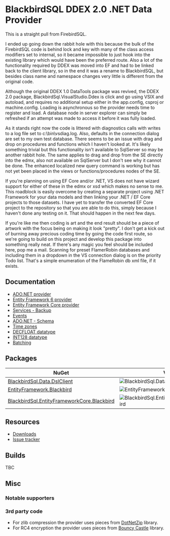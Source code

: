 # BlackbirdSQL DDEX 2.0 .NET Data Provider

This is a straight pull from FirebirdSQL.

I ended up going down the rabbit hole with this because the bulk of the FirebirdSQL code is behind lock and key with many of the class access modifiers set to internal, so it became impossible to just hook into the existing library which would have been the preferred route.
Also a lot of the functionality required by DDEX was moved into EF and had to be linked back to the client library, so in the end it was a rename to BlackbirdSQL, but besides class name and namespace changes very little is different from the original code.

Although the original DDEX 1.0 DataTools package was revived, the DDEX 2.0 package, BlackbirdSql.VisualStudio.Ddex is click and go using VSIX and autoload, and requires no additional setup either in the app.config, csproj or machine.config.
Loading is asynchronous so the provider needs time to register and load. A database node in server explorer can simply be refreshed if an attempt was made to access it before it was fully loaded.

As it stands right now the code is littered with diagnostics calls with writes to a log file set to c:\bin\vsdiag.log.
Also, defaults in the connection dialog are set to my own test database.
There seems to be an issue with drag and drop on procedures and functions which I haven't looked at. It's likely something trivial but this functionality isn't available to SqlServer so may be another rabbit hole. The same applies to drag and drop from the SE directly into the edmx, also not available on SqlServer but I don't see why it cannot be done.
The enhanced localized new query command is working but has not yet been placed in the views or functions/procedures nodes of the SE.

If you're planning on using EF Core and/or .NET, VS does not have wizard support for either of these in the edmx or xsd which makes no sense to me.
This roadblock is easily overcome by creating a separate project using .NET Framework for your data models and then linking your .NET / EF Core projects to those datasets.
I have yet to transfer the converted EF Core project to the repository so that you are able to do this, simply because I haven't done any testing on it. That should happen in the next few days.

If you're like me then coding is art and the end result should be a piece of artwork with the focus being on making it look "pretty". I don't get a kick out of burning away precious coding time by going the code first route, so we're going to build on this project and develop this package into something really neat. 
If there's any magic you feel should be included here, pop me a mail.
Scanning for preset FlamerRobin databases and including them in a dropdown in the VS connection dialog is on the priority Todo list. That's a simple enumeration of the FlameRobin db xml file, if it exists.

## Documentation

* [ADO.NET provider](docs/ado-net.md)
* [Entity Framework 6 provider](docs/entity-framework-6.md)
* [Entity Framework Core provider](docs/entity-framework-core.md)
* [Services - Backup](docs/services-backup.md)
* [Events](docs/events.md)
* [ADO.NET - Schema](docs/ado-net-schema.md)
* [Time zones](docs/time-zones.md)
* [DECFLOAT datatype](docs/decfloat.md)
* [INT128 datatype](docs/int128.md)
* [Batching](docs/batching.md)

## Packages

| NuGet | Version | Downloads |
|-------|---------|-----------|
| [BlackbirdSql.Data.DslClient](https://www.nuget.org/packages/BlackbirdSql.Data.DslClient) | ![BlackbirdSql.Data.DslClient](https://img.shields.io/nuget/v/BlackbirdSql.Data.DslClient.svg) | ![BlackbirdSql.Data.DslClient](https://img.shields.io/nuget/dt/BlackbirdSql.Data.DslClient.svg) |
| [EntityFramework.Blackbird](https://www.nuget.org/packages/EntityFramework.Blackbird) | ![EntityFramework.Blackbird](https://img.shields.io/nuget/v/EntityFramework.Blackbird.svg) | ![EntityFramework.Blackbird](https://img.shields.io/nuget/dt/EntityFramework.Blackbird.svg) |
| [BlackbirdSql.EntityFrameworkCore.Blackbird](https://www.nuget.org/packages/BlackbirdSql.EntityFrameworkCore.Blackbird) | ![BlackbirdSql.EntityFrameworkCore.Blackbird](https://img.shields.io/nuget/v/BlackbirdSql.EntityFrameworkCore.Blackbird.svg) | ![BlackbirdSql.EntityFrameworkCore.Blackbird](https://img.shields.io/nuget/dt/BlackbirdSql.EntityFrameworkCore.Blackbird.svg) |

## Resources

* [Downloads](https://github.com/BlackbirdSQL/NETProvider-DDEX/releases)
* [Issue tracker](https://github.com/BlackbirdSQL/NETProvider-DDEX/issues)

## Builds

TBC

## Misc

### Notable supporters


### 3rd party code

* For zlib compression the provider uses pieces from [DotNetZip](http://dotnetzip.codeplex.com/) library.
* For RC4 encryption the provider uses pieces from [Bouncy Castle](https://www.bouncycastle.org/csharp/index.html) library.
